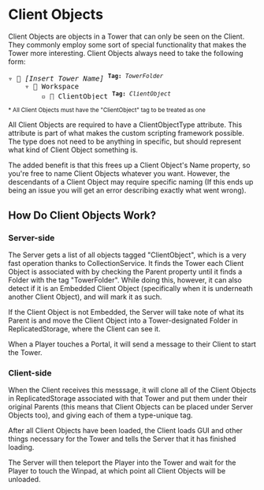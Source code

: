 # Client Objects

Client Objects are objects in a Tower that can only be seen on the Client. They commonly employ some sort of special functionality that makes the Tower more interesting. Client Objects always need to take the following form:

<pre>
▿ 📁 <i>[Insert Tower Name]</i> <sup><b>Tag:</b> <i>TowerFolder</i></sup>
    ▿ 📁 Workspace
        ▫️ 🔷 ClientObject <sup><b>Tag:</b> <i>ClientObject</i></sup>
</pre>
<sup>* All Client Objects must have the "ClientObject" tag to be treated as one</sup>

All Client Objects are required to have a ClientObjectType attribute. This attribute is part of what makes the custom scripting framework possible. The type does not need to be anything in specific, but should represent what kind of Client Object something is.

The added benefit is that this frees up a Client Object's Name property, so you're free to name Client Objects whatever you want. However, the descendants of a Client Object may require specific naming (If this ends up being an issue you will get an error describing exactly what went wrong).

## How Do Client Objects Work?

### Server-side
The Server gets a list of all objects tagged "ClientObject", which is a very fast operation thanks to CollectionService. It finds the Tower each Client Object is associated with by checking the Parent property until it finds a Folder with the tag "TowerFolder". While doing this, however, it can also detect if it is an Embedded Client Object (specifically when it is underneath another Client Object), and will mark it as such.

If the Client Object is not Embedded, the Server will take note of what its Parent is and move the Client Object into a Tower-designated Folder in ReplicatedStorage, where the Client can see it.

When a Player touches a Portal, it will send a message to their Client to start the Tower.

### Client-side 
When the Client receives this messsage, it will clone all of the Client Objects in ReplicatedStorage associated with that Tower and put them under their original Parents (this means that Client Objects can be placed under Server Objects too), and giving each of them a type-unique tag.

After all Client Objects have been loaded, the Client loads GUI and other things necessary for the Tower and tells the Server that it has finished loading. 

The Server will then teleport the Player into the Tower and wait for the Player to touch the Winpad, at which point all Client Objects will be unloaded.
